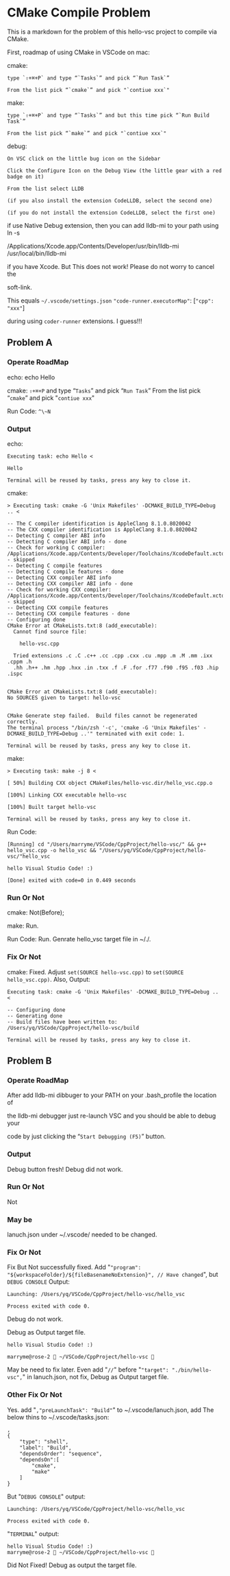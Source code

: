 # CMake Compile Problem
This is a markdown for the problem of this hello-vsc project to compile via CMake.

First, roadmap of using CMake in VSCode on mac:

cmake:

    type `⇧+⌘+P` and type “`Tasks`” and pick “`Run Task`”

    From the list pick “`cmake`” and pick "`contiue xxx`"

make:

    type `⇧+⌘+P` and type “`Tasks`” and but this time pick “`Run Build Task`”

    From the list pick “`make`” and pick "`contiue xxx`"

debug:
    
    On VSC click on the little bug icon on the Sidebar

    Click the Configure Icon on the Debug View (the little gear with a red badge on it)

    From the list select LLDB

    (if you also install the extension CodeLLDB, select the second one)

    (if you do not install the extension CodeLLDB, select the first one)

if use Native Debug extension, then you can add lldb-mi to your path using ln -s 

/Applications/Xcode.app/Contents/Developer/usr/bin/lldb-mi /usr/local/bin/lldb-mi

if you have Xcode. But This does not work! Please do not worry to cancel the 

soft-link.


This equals `~/.vscode/settings.json` `"code-runner.executorMap"`: [`"cpp": "xxx"`] 

during using `coder-runner` extensions. I guess!!!

## Problem A

### Operate RoadMap
echo: echo Hello

cmake:
`⇧+⌘+P` and type “`Tasks`” and pick “`Run Task`”
From the list pick “`cmake`” and pick "`contiue xxx`"

Run Code: `^\~N`

### Output

echo:

    Executing task: echo Hello <

    Hello

    Terminal will be reused by tasks, press any key to close it.

cmake:

    > Executing task: cmake -G 'Unix Makefiles' -DCMAKE_BUILD_TYPE=Debug .. <

    -- The C compiler identification is AppleClang 8.1.0.8020042
    -- The CXX compiler identification is AppleClang 8.1.0.8020042
    -- Detecting C compiler ABI info
    -- Detecting C compiler ABI info - done
    -- Check for working C compiler: /Applications/Xcode.app/Contents/Developer/Toolchains/XcodeDefault.xctoolchain/usr/bin/cc - skipped
    -- Detecting C compile features
    -- Detecting C compile features - done
    -- Detecting CXX compiler ABI info
    -- Detecting CXX compiler ABI info - done
    -- Check for working CXX compiler: /Applications/Xcode.app/Contents/Developer/Toolchains/XcodeDefault.xctoolchain/usr/bin/c++ - skipped
    -- Detecting CXX compile features
    -- Detecting CXX compile features - done
    -- Configuring done
    CMake Error at CMakeLists.txt:8 (add_executable):
      Cannot find source file:

        hello-vsc.cpp

      Tried extensions .c .C .c++ .cc .cpp .cxx .cu .mpp .m .M .mm .ixx .cppm .h
      .hh .h++ .hm .hpp .hxx .in .txx .f .F .for .f77 .f90 .f95 .f03 .hip .ispc


    CMake Error at CMakeLists.txt:8 (add_executable):
    No SOURCES given to target: hello-vsc


    CMake Generate step failed.  Build files cannot be regenerated correctly.
    The terminal process "/bin/zsh '-c', 'cmake -G 'Unix Makefiles' -DCMAKE_BUILD_TYPE=Debug ..'" terminated with exit code: 1.

    Terminal will be reused by tasks, press any key to close it.

make:
    
    > Executing task: make -j 8 <

    [ 50%] Building CXX object CMakeFiles/hello-vsc.dir/hello_vsc.cpp.o

    [100%] Linking CXX executable hello-vsc
    
    [100%] Built target hello-vsc

    Terminal will be reused by tasks, press any key to close it.

Run Code:

    [Running] cd "/Users/marryme/VSCode/CppProject/hello-vsc/" && g++ hello_vsc.cpp -o hello_vsc && "/Users/yq/VSCode/CppProject/hello-vsc/"hello_vsc
    
    hello Visual Studio Code! :)

    [Done] exited with code=0 in 0.449 seconds

### Run Or Not

cmake: Not(Before);

make: Run.

Run Code: Run. Genrate hello_vsc target file in ~/./.

### Fix Or Not

cmake:
Fixed. 
Adjust `set(SOURCE hello-vsc.cpp)` to `set(SOURCE hello_vsc.cpp)`.
Also, 
Output:

    Executing task: cmake -G 'Unix Makefiles' -DCMAKE_BUILD_TYPE=Debug .. <

    -- Configuring done
    -- Generating done
    -- Build files have been written to: /Users/yq/VSCode/CppProject/hello-vsc/build

    Terminal will be reused by tasks, press any key to close it.
## Problem B

### Operate RoadMap
After add lldb-mi dibbuger to your PATH on your .bash_profile the location of 

the lldb-mi debugger just re-launch VSC and you should be able to debug your 

code by just clicking the “`Start Debugging (F5)`” button.
### Output
Debug button fresh! Debug did not work.
### Run Or Not
Not
### May be
lanuch.json under ~/.vscode/ needed to be changed.
### Fix Or Not
Fix But Not successfully fixed.
Add "`"program": "${workspaceFolder}/${fileBasenameNoExtension}", // Have changed`",
but `DEBUG CONSOLE` Output:

    Launching: /Users/yq/VSCode/CppProject/hello-vsc/hello_vsc

    Process exited with code 0.
Debug do not work.

Debug as Output target file.

    hello Visual Studio Code! :)
 
    marryme@rose-2  ~/VSCode/CppProject/hello-vsc  
May be need to fix later.
Even add "`//`" before "`"target": "./bin/hello-vsc",`" in lanuch.json, not fix,
Debug as Output target file.
### Other Fix Or Not
Yes.
add "`,"preLaunchTask": "Build"`" to ~/.vscode/lanuch.json, 
add The below thins to ~/.vscode/tasks.json:

    ,
    {
        "type": "shell",
        "label": "Build",
        "dependsOrder": "sequence",
        "dependsOn":[
            "cmake",
            "make"
        ]
    }
But 
"`DEBUG CONSOLE`" output:

    Launching: /Users/yq/VSCode/CppProject/hello-vsc/hello_vsc

    Process exited with code 0.
"`TERMINAL`" output:

    hello Visual Studio Code! :)
    marryme@rose-2  ~/VSCode/CppProject/hello-vsc  
Did Not Fixed! Debug as output the target file.

    
